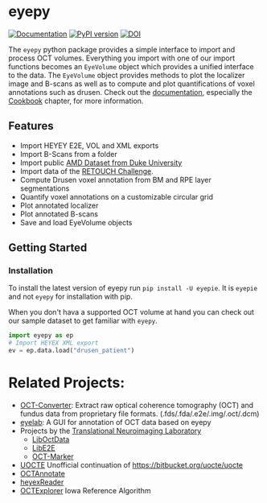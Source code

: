 # eyepy

[![Documentation](https://img.shields.io/badge/docs-eyepy-blue)](https://MedVisBonn.github.io/eyepy)
[![PyPI version](https://badge.fury.io/py/eyepie.svg)](https://badge.fury.io/py/eyepie)
[![DOI](https://zenodo.org/badge/292547201.svg)](https://zenodo.org/badge/latestdoi/292547201)

The `eyepy` python package provides a simple interface to import and process OCT volumes. Everything you import with one of our import functions becomes an `EyeVolume` object which provides a unified interface to the data. The `EyeVolume` object provides methods to plot the localizer image and B-scans as well as to compute and plot quantifications of voxel annotations such as drusen. Check out the [documentation](https://MedVisBonn.github.io/eyepy), especially the [Cookbook](https://medvisbonn.github.io/eyepy/cookbook/) chapter, for more information.

## Features

* Import HEYEY E2E, VOL and XML exports
* Import B-Scans from a folder
* Import public [AMD Dataset from Duke University](https://people.duke.edu/~sf59/RPEDC_Ophth_2013_dataset.htm)
* Import data of the [RETOUCH Challenge](https://retouch.grand-challenge.org/).
* Compute Drusen voxel annotation from BM and RPE layer segmentations
* Quantify voxel annotations on a customizable circular grid
* Plot annotated localizer
* Plot annotated B-scans
* Save and load EyeVolume objects

## Getting Started

### Installation
To install the latest version of eyepy run `pip install -U eyepie`. It is `eyepie` and not `eyepy` for installation with pip.

When you don't hava a supported OCT volume at hand you can check out our sample dataset to get familiar with `eyepy`.
```python
import eyepy as ep
# Import HEYEX XML export
ev = ep.data.load("drusen_patient")
```

# Related Projects:

+ [OCT-Converter](https://github.com/marksgraham/OCT-Converter): Extract raw optical coherence tomography (OCT) and fundus data from proprietary file formats. (.fds/.fda/.e2e/.img/.oct/.dcm)
+ [eyelab](https://github.com/MedVisBonn/eyelab): A GUI for annotation of OCT data based on eyepy
+ Projects by the [Translational Neuroimaging Laboratory](https://github.com/neurodial)
  + [LibOctData](https://github.com/neurodial/LibOctData)
  + [LibE2E](https://github.com/neurodial/LibE2E)
  + [OCT-Marker](https://github.com/neurodial/OCT-Marker)
+ [UOCTE](https://github.com/TSchlosser13/UOCTE) Unofficial continuation of https://bitbucket.org/uocte/uocte
+ [OCTAnnotate](https://github.com/krzyk87/OCTAnnotate)
+ [heyexReader](https://github.com/ayl/heyexReader)
+ [OCTExplorer](https://www.iibi.uiowa.edu/oct-reference) Iowa Reference Algorithm
